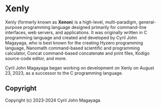 # Xenly

Xenly (formerly known as **Xenon**) is a high-level, multi-paradigm, general-purpose programming language designed primarily for command-line interfaces, web servers, and applications. It was originally written in C programming language and created and developed by Cyril John Magayaga, who is best known for the creating Hyzero programming language, Nanomath command-based scientific and programming calculator, Concat command-based concatenate and print files, Kodigo source-code editor, and more.

Cyril John Magayaga began working on development on Xenly on August 23, 2023, as a successor to the C programming language.

## Copyright

Copyright (c) 2023-2024 Cyril John Magayaga

